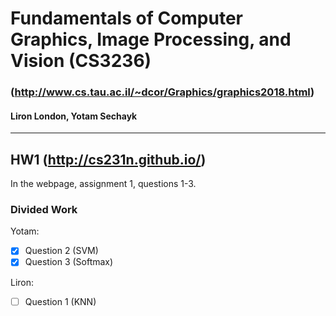 # Fundamentals of Computer Graphics, Image Processing, and Vision (CS3236)
### (http://www.cs.tau.ac.il/~dcor/Graphics/graphics2018.html)
#### Liron London, Yotam Sechayk
---
## HW1 (http://cs231n.github.io/)
In the webpage, assignment 1, questions 1-3.
### Divided Work
Yotam:
- [X] Question 2 (SVM)
- [X] Question 3 (Softmax)

Liron:
- [ ] Question 1 (KNN)
